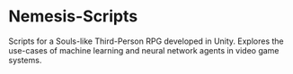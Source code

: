 # Nemesis-Scripts
 Scripts for a Souls-like Third-Person RPG developed in Unity. Explores the use-cases of machine learning and neural network agents in video game systems. 
